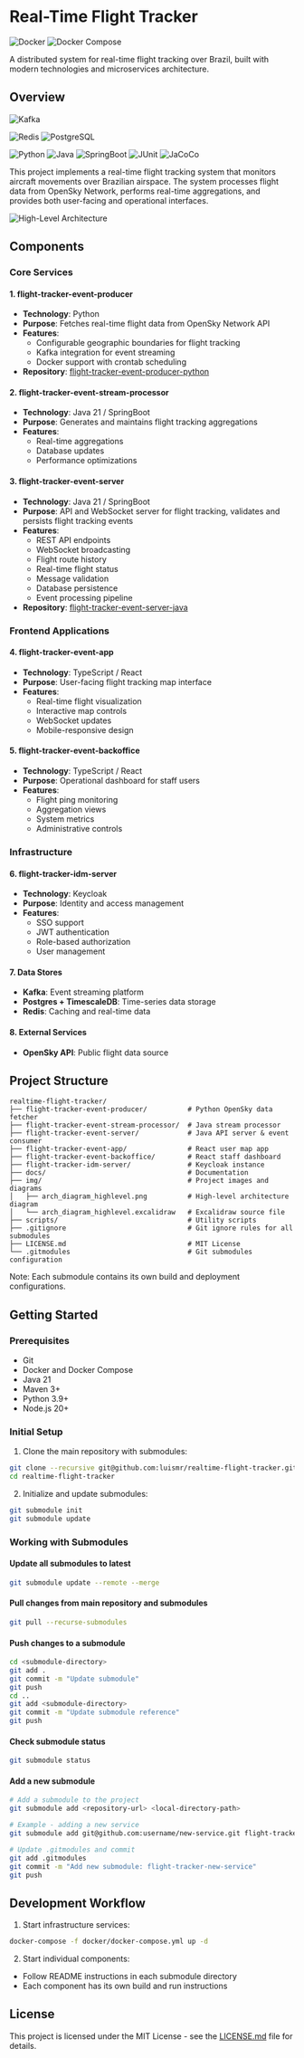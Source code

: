 # Real-Time Flight Tracker

![Docker](https://img.shields.io/badge/Docker-28.0.4-orange)
![Docker Compose](https://img.shields.io/badge/Docker--Compose-v2.34.0-orange)  

A distributed system for real-time flight tracking over Brazil, built with modern technologies and microservices architecture.

## Overview

![Kafka](https://img.shields.io/badge/Kafka-4.x-red)  

![Redis](https://img.shields.io/badge/Redis-7.x-green)
![PostgreSQL](https://img.shields.io/badge/PostgreSQL-17-green)  

![Python](https://img.shields.io/badge/Python-3.8+-blue)
![Java](https://img.shields.io/badge/Java-21-blue)
![SpringBoot](https://img.shields.io/badge/SpringBoot-3.4.x-blue)
![JUnit](https://img.shields.io/badge/JUnit-5-blue)
![JaCoCo](https://img.shields.io/badge/JaCoCo-0.8.x-blue)  


This project implements a real-time flight tracking system that monitors aircraft movements over Brazilian airspace. The system processes flight data from OpenSky Network, performs real-time aggregations, and provides both user-facing and operational interfaces.

![High-Level Architecture](img/diagrams/arch_diagram_highlevel.png)

## Components

### Core Services

#### 1. flight-tracker-event-producer
- **Technology**: Python
- **Purpose**: Fetches real-time flight data from OpenSky Network API
- **Features**:
  - Configurable geographic boundaries for flight tracking
  - Kafka integration for event streaming
  - Docker support with crontab scheduling
- **Repository**: [flight-tracker-event-producer-python](https://github.com/luismr/flight-tracker-event-producer-python)

#### 2. flight-tracker-event-stream-processor
- **Technology**: Java 21 / SpringBoot
- **Purpose**: Generates and maintains flight tracking aggregations
- **Features**:
  - Real-time aggregations
  - Database updates
  - Performance optimizations

#### 3. flight-tracker-event-server
- **Technology**: Java 21 / SpringBoot
- **Purpose**: API and WebSocket server for flight tracking, validates and persists flight tracking events
- **Features**:
  - REST API endpoints
  - WebSocket broadcasting
  - Flight route history
  - Real-time flight status
  - Message validation
  - Database persistence
  - Event processing pipeline
- **Repository**: [flight-tracker-event-server-java](https://github.com/luismr/flight-tracker-event-server-java)

### Frontend Applications

#### 4. flight-tracker-event-app
- **Technology**: TypeScript / React
- **Purpose**: User-facing flight tracking map interface
- **Features**:
  - Real-time flight visualization
  - Interactive map controls
  - WebSocket updates
  - Mobile-responsive design

#### 5. flight-tracker-event-backoffice
- **Technology**: TypeScript / React
- **Purpose**: Operational dashboard for staff users
- **Features**:
  - Flight ping monitoring
  - Aggregation views
  - System metrics
  - Administrative controls

### Infrastructure

#### 6. flight-tracker-idm-server
- **Technology**: Keycloak
- **Purpose**: Identity and access management
- **Features**:
  - SSO support
  - JWT authentication
  - Role-based authorization
  - User management

#### 7. Data Stores
- **Kafka**: Event streaming platform
- **Postgres + TimescaleDB**: Time-series data storage
- **Redis**: Caching and real-time data

#### 8. External Services
- **OpenSky API**: Public flight data source

## Project Structure

```
realtime-flight-tracker/
├── flight-tracker-event-producer/          # Python OpenSky data fetcher
├── flight-tracker-event-stream-processor/  # Java stream processor
├── flight-tracker-event-server/            # Java API server & event consumer
├── flight-tracker-event-app/               # React user map app
├── flight-tracker-event-backoffice/        # React staff dashboard
├── flight-tracker-idm-server/              # Keycloak instance
├── docs/                                   # Documentation
├── img/                                    # Project images and diagrams
│   ├── arch_diagram_highlevel.png          # High-level architecture diagram
│   └── arch_diagram_highlevel.excalidraw   # Excalidraw source file
├── scripts/                                # Utility scripts
├── .gitignore                              # Git ignore rules for all submodules
├── LICENSE.md                              # MIT License
└── .gitmodules                             # Git submodules configuration
```

Note: Each submodule contains its own build and deployment configurations.

## Getting Started

### Prerequisites
- Git
- Docker and Docker Compose
- Java 21
- Maven 3+
- Python 3.9+
- Node.js 20+

### Initial Setup

1. Clone the main repository with submodules:
```bash
git clone --recursive git@github.com:luismr/realtime-flight-tracker.git
cd realtime-flight-tracker
```

2. Initialize and update submodules:
```bash
git submodule init
git submodule update
```

### Working with Submodules

#### Update all submodules to latest
```bash
git submodule update --remote --merge
```

#### Pull changes from main repository and submodules
```bash
git pull --recurse-submodules
```

#### Push changes to a submodule
```bash
cd <submodule-directory>
git add .
git commit -m "Update submodule"
git push
cd ..
git add <submodule-directory>
git commit -m "Update submodule reference"
git push
```

#### Check submodule status
```bash
git submodule status
```

#### Add a new submodule
```bash
# Add a submodule to the project
git submodule add <repository-url> <local-directory-path>

# Example - adding a new service
git submodule add git@github.com:username/new-service.git flight-tracker-new-service

# Update .gitmodules and commit
git add .gitmodules
git commit -m "Add new submodule: flight-tracker-new-service"
git push
```

## Development Workflow

1. Start infrastructure services:
```bash
docker-compose -f docker/docker-compose.yml up -d
```

2. Start individual components:
- Follow README instructions in each submodule directory
- Each component has its own build and run instructions

## License

This project is licensed under the MIT License - see the [LICENSE.md](LICENSE.md) file for details. 